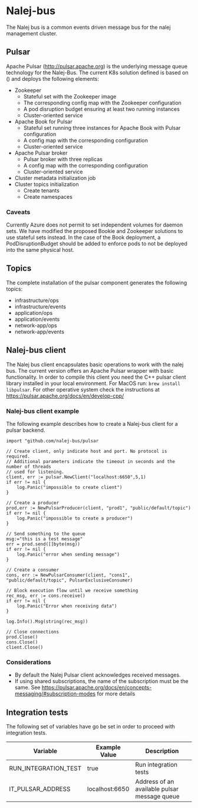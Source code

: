 # Nalej-bus
The Nalej bus is a common events driven message bus for the nalej management cluster.

## Pulsar

Apache Pulsar (http://pulsar.apache.org) is the underlying message queue technology for the Nalej-Bus.
The current K8s solution defined is based on () and deploys the following elements:

* Zookeeper
    * Stateful set with the Zookeeper image
    * The corresponding config map with the Zookeeper configuration
    * A pod disruption budget ensuring at least two running instances
    * Cluster-oriented service
* Apache Book for Pulsar
    * Stateful set running three instances for Apache Book with Pulsar configuration
    * A config map with the corresponding configuration
    * Cluster-oriented service 
* Apache Pulsar broker
    * Pulsar broker with three replicas
    * A config map with the corresponding configuration
    * Cluster-oriented service
* Cluster metadata initialization job
* Cluster topics initialization
    * Create tenants
    * Create namespaces
    
### Caveats

Currently Azure does not permit to set independent volumes for daemon sets. We have modified the proposed
Bookie and Zookeeper solutions to use stateful sets instead. In the case of the Book deployment, a PodDisruptionBudget
should be added to enforce pods to not be deployed into the same physical host.

    
## Topics

The complete installation of the pulsar component generates the following topics:
* infrastructure/ops
* infrastructure/events
* application/ops
* application/events
* network-app/ops
* network-app/events

## Nalej-bus client

The Nalej bus client encapsulates basic operations to work with the nalej bus. The current
version offers an Apache Pulsar wrapper with basic functionality. In order to compile this
client you need the C++ pulsar client library installed in your local environment. For MacOS
run: ```brew install libpulsar```. For other operative system check the instructions at 
https://pulsar.apache.org/docs/en/develop-cpp/

### Nalej-bus client example
The following example describes how to create a Nalej-bus client for a pulsar backend.

```
import "github.com/nalej-bus/pulsar 

// Create client, only indicate host and port. No protocol is required.
// Additional parameters indicate the timeout in seconds and the number of threads
// used for listening.
client, err := pulsar.NewClient("localhost:6650",5,1)
if err != nil {
    log.Panic("impossible to create client")
}

// Create a producer
prod,err := NewPulsarProducer(client, "prod1", "public/default/topic")
if err != nil {
    log.Panic("impossible to create a producer")
}

// Send something to the queue
msg:="this is a test message"
err = prod.send([]byte(msg))
if err != nil {
    log.Panic("error when sending message")
}

// Create a consumer
cons, err := NewPulsarConsumer(client, "cons1", "public/default/topic", PulsarExclusiveConsumer)

// Block execution flow until we receive something
rec_msg, err := cons.receive()
if err != nil {
    log.Panic("Error when receiving data")
}

log.Info().Msg(string(rec_msg))

// Close connections
prod.Close()
cons.Close()
client.Close()
```

### Considerations
* By default the Nalej Pulsar client acknowledges received messages.
* If using shared subscriptions, the name of the subscription must be the same. 
See https://pulsar.apache.org/docs/en/concepts-messaging/#subscription-modes for more details


## Integration tests

The following set of variables have go be set in order to proceed with integration tests.

| Variable  | Example Value | Description |
| ------------- | ------------- |------------- |
| RUN_INTEGRATION_TEST  | true | Run integration tests |
| IT_PULSAR_ADDRESS | localhost:6650 | Address of an available pulsar message queue |
